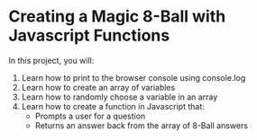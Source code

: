 # Creating a Magic 8-Ball with Javascript Functions

In this project, you will:

1. Learn how to print to the browser console using console.log
2. Learn how to create an array of variables
3. Learn how to randomly choose a variable in an array
4. Learn how to create a function in Javascript that:
   - Prompts a user for a question
   - Returns an answer back from the array of 8-Ball answers
